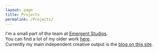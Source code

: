 ```yaml
---
layout: page
title: Projects
permalink: /Projects/
---
```


I'm a small part of the team at [Emergent Studios](https://emergentstudios.com.au/).
<br />
You can find a lot of my older work [here](https://www.instagram.com/north_wharf/).
<br />
Currently my main independent creative output is the [blog on this site](https://albertrex.github.io/blog.html).
